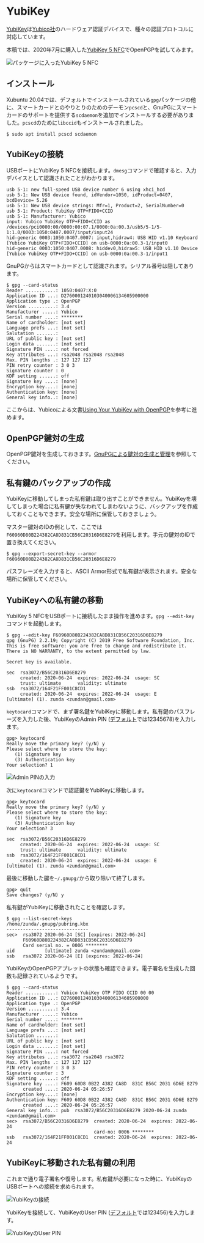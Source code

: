 # YubiKey
[YubiKey](https://www.yubico.com/products/)は[Yubico社](https://www.yubico.com/)のハードウェア認証デバイスで、種々の認証プロトコルに対応しています。

本稿では、2020年7月に購入した[YubiKey 5 NFC](https://www.yubico.com/product/yubikey-5-nfc)でOpenPGPを試してみます。

![パッケージに入ったYubiKey 5 NFC](/YubiKey5NFC.jpg)

## インストール
Xubuntu 20.04では、デフォルトでインストールされている`gpg`パッケージの他に、スマートカードとのやりとりのためのデーモン`pcscd`と、GnuPGにスマートカードのサポートを提供する`scdaemon`を追加でインストールする必要がありました。`pcscd`のために`libccid`もインストールされました。

```
$ sudo apt install pcscd scdaemon
```

## YubiKeyの接続
USBポートにYubiKey 5 NFCを接続します。`dmesg`コマンドで確認すると、入力デバイスとして認識されたことがわかります。

```
usb 5-1: new full-speed USB device number 6 using xhci_hcd
usb 5-1: New USB device found, idVendor=1050, idProduct=0407, bcdDevice= 5.26
usb 5-1: New USB device strings: Mfr=1, Product=2, SerialNumber=0
usb 5-1: Product: YubiKey OTP+FIDO+CCID
usb 5-1: Manufacturer: Yubico
input: Yubico YubiKey OTP+FIDO+CCID as /devices/pci0000:00/0000:00:07.1/0000:0a:00.3/usb5/5-1/5-1:1.0/0003:1050:0407.0007/input/input24
hid-generic 0003:1050:0407.0007: input,hidraw4: USB HID v1.10 Keyboard [Yubico YubiKey OTP+FIDO+CCID] on usb-0000:0a:00.3-1/input0
hid-generic 0003:1050:0407.0008: hiddev0,hidraw5: USB HID v1.10 Device [Yubico YubiKey OTP+FIDO+CCID] on usb-0000:0a:00.3-1/input1
```

GnuPGからはスマートカードとして認識されます。シリアル番号は隠してあります。

```
$ gpg --card-status
Reader ...........: 1050:0407:X:0
Application ID ...: D2760001240103040006134605900000
Application type .: OpenPGP
Version ..........: 3.4
Manufacturer .....: Yubico
Serial number ....: ********
Name of cardholder: [not set]
Language prefs ...: [not set]
Salutation .......:
URL of public key : [not set]
Login data .......: [not set]
Signature PIN ....: not forced
Key attributes ...: rsa2048 rsa2048 rsa2048
Max. PIN lengths .: 127 127 127
PIN retry counter : 3 0 3
Signature counter : 0
KDF setting ......: off
Signature key ....: [none]
Encryption key....: [none]
Authentication key: [none]
General key info..: [none]
```

ここからは、Yubicoによる文書[Using Your YubiKey with OpenPGP](https://support.yubico.com/support/solutions/articles/15000006420-using-your-yubikey-with-openpgp)を参考に進めます。

## OpenPGP鍵対の生成
OpenPGP鍵対を生成しておきます。[GnuPGによる鍵対の生成と管理](../email/keyManagement.md)を参照してください。

## 私有鍵のバックアップの作成
YubiKeyに移動してしまった私有鍵は取り出すことができません。YubiKeyを壊してしまった場合に私有鍵が失なわれてしまわないように、バックアップを作成しておくこともできます。安全な場所に保管しておきましょう。

マスター鍵対のIDの例として、ここでは`F60960D80B224382CA8D831CB56C20316D6E8279`を利用します。手元の鍵対のIDで置き換えてください。

```
$ gpg --export-secret-key --armor F60960D80B224382CA8D831CB56C20316D6E8279
```

パスフレーズを入力すると、ASCII Armor形式で私有鍵が表示されます。安全な場所に保管してください。

## YubiKeyへの私有鍵の移動
YubiKey 5 NFCをUSBポートに接続したまま操作を進めます。`gpg --edit-key`コマンドを起動します。

```
$ gpg --edit-key F60960D80B224382CA8D831CB56C20316D6E8279
gpg (GnuPG) 2.2.19; Copyright (C) 2019 Free Software Foundation, Inc.
This is free software: you are free to change and redistribute it.
There is NO WARRANTY, to the extent permitted by law.

Secret key is available.

sec  rsa3072/B56C20316D6E8279
     created: 2020-06-24  expires: 2022-06-24  usage: SC
     trust: ultimate      validity: ultimate
ssb  rsa3072/164F21FF001C8CD1
     created: 2020-06-24  expires: 2022-06-24  usage: E
[ultimate] (1). zunda <zundan@gmail.com>

```

`keytocard`コマンドで、まず署名鍵をYubiKeyに移動します。私有鍵のパスフレーズを入力した後、YubiKeyのAdmin PIN ([デフォルト](https://support.yubico.com/support/solutions/articles/15000006420-using-your-yubikey-with-openpgp)では12345678)を入力します。

```
gpg> keytocard
Really move the primary key? (y/N) y
Please select where to store the key:
   (1) Signature key
   (3) Authentication key
Your selection? 1
```

![Admin PINの入力](/yubiKey-admin-pin.png)

次に`keytocard`コマンドで認証鍵をYubiKeyに移動します。

```
gpg> keytocard
Really move the primary key? (y/N) y
Please select where to store the key:
   (1) Signature key
   (3) Authentication key
Your selection? 3

sec  rsa3072/B56C20316D6E8279
     created: 2020-06-24  expires: 2022-06-24  usage: SC
     trust: ultimate      validity: ultimate
ssb  rsa3072/164F21FF001C8CD1
     created: 2020-06-24  expires: 2022-06-24  usage: E
[ultimate] (1). zunda <zundan@gmail.com>

```

最後に移動した鍵を`~/.gnupg/`から取り除いて終了します。

```
gpg> quit
Save changes? (y/N) y
```

私有鍵がYubiKeyに移動されたことを確認します。

```
$ gpg --list-secret-keys
/home/zunda/.gnupg/pubring.kbx
------------------------------
sec>  rsa3072 2020-06-24 [SC] [expires: 2022-06-24]
      F60960D80B224382CA8D831CB56C20316D6E8279
      Card serial no. = 0006 ********
uid           [ultimate] zunda <zundan@gmail.com>
ssb   rsa3072 2020-06-24 [E] [expires: 2022-06-24]

```

YubiKeyのOpenPGPアプレットの状態も確認できます。電子署名を生成した回数も記録されているようです。

```
$ gpg --card-status
Reader ...........: Yubico YubiKey OTP FIDO CCID 00 00
Application ID ...: D2760001240103040006134605900000
Application type .: OpenPGP
Version ..........: 3.4
Manufacturer .....: Yubico
Serial number ....: ********
Name of cardholder: [not set]
Language prefs ...: [not set]
Salutation .......:
URL of public key : [not set]
Login data .......: [not set]
Signature PIN ....: not forced
Key attributes ...: rsa3072 rsa2048 rsa3072
Max. PIN lengths .: 127 127 127
PIN retry counter : 3 0 3
Signature counter : 3
KDF setting ......: off
Signature key ....: F609 60D8 0B22 4382 CA8D  831C B56C 2031 6D6E 8279
      created ....: 2020-06-24 05:26:57
Encryption key....: [none]
Authentication key: F609 60D8 0B22 4382 CA8D  831C B56C 2031 6D6E 8279
      created ....: 2020-06-24 05:26:57
General key info..: pub  rsa3072/B56C20316D6E8279 2020-06-24 zunda <zundan@gmail.com>
sec>  rsa3072/B56C20316D6E8279  created: 2020-06-24  expires: 2022-06-24
                                card-no: 0006 ********
ssb   rsa3072/164F21FF001C8CD1  created: 2020-06-24  expires: 2022-06-24
```

## YubiKeyに移動された私有鍵の利用
これまで通り電子署名や復号します。私有鍵が必要になった時に、YubiKeyのUSBポートへの接続を求められます。

![YubiKeyの接続](/yubiKey-insert.png)

YubiKeyを接続して、YubiKeyのUser PIN ([デフォルト](https://support.yubico.com/support/solutions/articles/15000006420-using-your-yubikey-with-openpgp)では123456)を入力します。

![YubiKeyのUser PIN](/yubiKey-user-pin.png)

